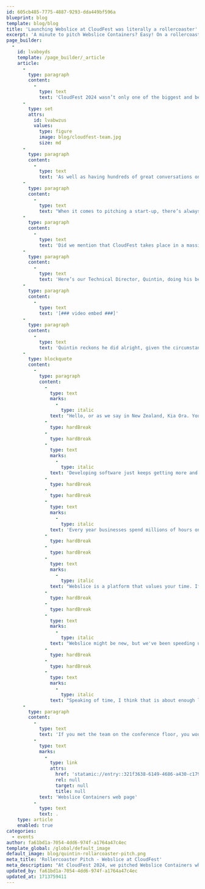 ```yaml
---
id: 605cb485-7775-4887-9293-dda449bf596a
blueprint: blog
template: blog/blog
title: 'Launching Webslice at CloudFest was literally a rollercoaster'
excerpt: 'A minute to pitch Webslice Containers? Easy! On a rollercoaster? Maybe not...'
page_builder:
  -
    id: lvaboyds
    template: /page_builder/_article
    article:
      -
        type: paragraph
        content:
          -
            type: text
            text: 'CloudFest 2024 wasn’t only one of the biggest and best events in the world of infrastructure. It was also where we officially announced the arrival of Webslice.'
      -
        type: set
        attrs:
          id: lvabwzus
          values:
            type: figure
            image: blog/cloudfest-team.jpg
            size: md
      -
        type: paragraph
        content:
          -
            type: text
            text: 'As well as having hundreds of great conversations on the conference floor, CloudFest gave us the chance to introduce Webslice in a few other ways.'
      -
        type: paragraph
        content:
          -
            type: text
            text: "When it comes to pitching a start-up, there’s always pressure. And it’s no surprise that CloudFest dialled that pressure up, in its own special way.\_"
      -
        type: paragraph
        content:
          -
            type: text
            text: 'Did we mention that CloudFest takes place in a massive amusement park?'
      -
        type: paragraph
        content:
          -
            type: text
            text: 'Here’s our Technical Director, Quintin, doing his best to introduce you to Webslice Containers…while riding a roller coaster.'
      -
        type: paragraph
        content:
          -
            type: text
            text: '[### video embed ###]'
      -
        type: paragraph
        content:
          -
            type: text
            text: 'Quintin reckons he did alright, given the circumstances. But just in case you missed what he was trying to say, here’s what he was trying to get out:'
      -
        type: blockquote
        content:
          -
            type: paragraph
            content:
              -
                type: text
                marks:
                  -
                    type: italic
                text: "Hello, or as we say in New Zealand, Kia Ora. You'll be pleased to know that I'm not here today to pitch you AI."
              -
                type: hardBreak
              -
                type: hardBreak
              -
                type: text
                marks:
                  -
                    type: italic
                text: 'Developing software just keeps getting more and more complex, doesn’t it? Docker, CI/CD, Ansible, Kubernetes….who has time for all that? At Webslice we are bringing it back to basics, letting you focus on what matters to your customers: Your application. It’s about time.'
              -
                type: hardBreak
              -
                type: hardBreak
              -
                type: text
                marks:
                  -
                    type: italic
                text: 'Every year businesses spend millions of hours on devops tasks. That is time you could be spending on features for your customers. Or riding a roller coaster at CloudFest.'
              -
                type: hardBreak
              -
                type: hardBreak
              -
                type: text
                marks:
                  -
                    type: italic
                text: "Webslice is a platform that values your time. If you're looking for a Cloud Platform that is fast, easy to use and saves you time, check out webslice.com or come by for a chat. It's about time."
              -
                type: hardBreak
              -
                type: hardBreak
              -
                type: text
                marks:
                  -
                    type: italic
                text: "Webslice might be new, but we've been speeding up web developers with hosting solutions for 20 years."
              -
                type: hardBreak
              -
                type: hardBreak
              -
                type: text
                marks:
                  -
                    type: italic
                text: "Speaking of time, I think that is about enough listening to me, I am about to go over the edge…\_"
      -
        type: paragraph
        content:
          -
            type: text
            text: 'If you met the team on the conference floor, you would have heard even more about how much time Webslice Containers could save you. Or, if you missed CloudFest, check out our rollercoaster-free, but still quite exciting, '
          -
            type: text
            marks:
              -
                type: link
                attrs:
                  href: 'statamic://entry::321f3638-6149-4686-a430-c179ad55fcbe'
                  rel: null
                  target: null
                  title: null
            text: 'Webslice Containers web page'
          -
            type: text
            text: .
    type: article
    enabled: true
categories:
  - events
author: fa61bd1a-7054-4dd6-974f-a1764a47c4ec
template_global: /global/default_image
default_image: blog/quintin-rollarcoaster-pitch.png
meta_title: 'Rollercoaster Pitch - Webslice at CloudFest'
meta_description: "At CloudFest 2024, we pitched Webslice Containers while riding a rollercoaster. Did we get across the message that you'll save time and develop better products?"
updated_by: fa61bd1a-7054-4dd6-974f-a1764a47c4ec
updated_at: 1713759411
---
```

